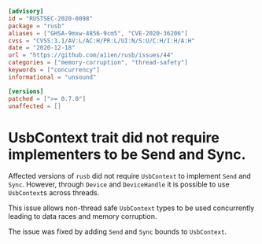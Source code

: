 ```toml
[advisory]
id = "RUSTSEC-2020-0098"
package = "rusb"
aliases = ["GHSA-9mxw-4856-9cm5", "CVE-2020-36206"]
cvss = "CVSS:3.1/AV:L/AC:H/PR:L/UI:N/S:U/C:H/I:H/A:H"
date = "2020-12-18"
url = "https://github.com/a1ien/rusb/issues/44"
categories = ["memory-corruption", "thread-safety"]
keywords = ["concurrency"]
informational = "unsound"

[versions]
patched = [">= 0.7.0"]
unaffected = []
```

# UsbContext trait did not require implementers to be Send and Sync.

Affected versions of `rusb` did not require `UsbContext` to implement `Send`
and `Sync`. However, through `Device` and `DeviceHandle` it is possible to use
`UsbContext`s across threads.

This issue allows non-thread safe `UsbContext` types to be used concurrently
leading to data races and memory corruption.

The issue was fixed by adding `Send` and `Sync` bounds to `UsbContext`.
